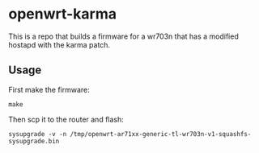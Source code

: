 openwrt-karma
=============

This is a repo that builds a firmware for a wr703n that has a modified hostapd
with the karma patch.

Usage
-----

First make the firmware:
```
make
```

Then scp it to the router and flash:
```
sysupgrade -v -n /tmp/openwrt-ar71xx-generic-tl-wr703n-v1-squashfs-sysupgrade.bin
```
